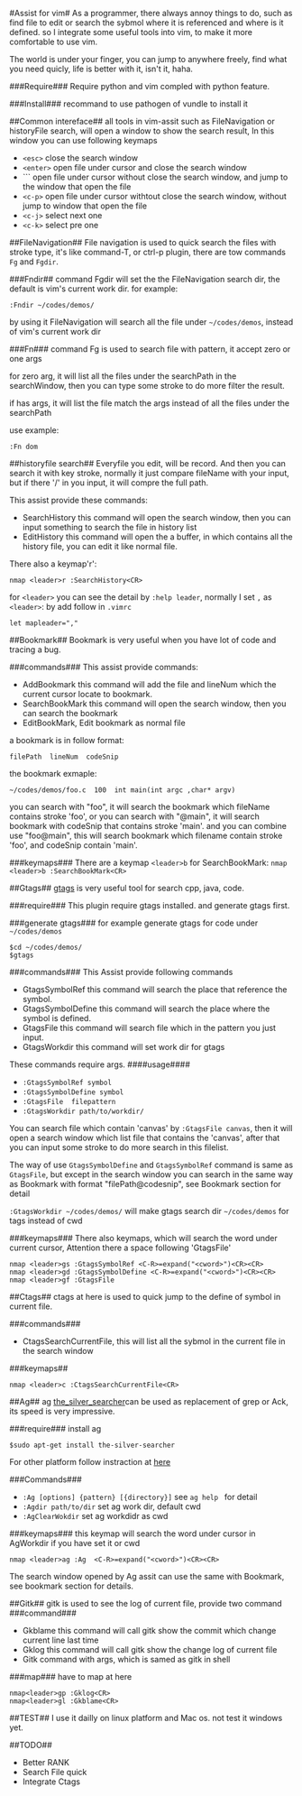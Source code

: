 #Assist for vim#
As a programmer, there always annoy things to do, such as find file to edit or search the sybmol where it is referenced and where is it defined. 
so I integrate some useful tools into vim, to make it more comfortable to use vim.

The world is under your finger, you can jump to anywhere freely, find what you need quicly, life is better with it, isn't it, haha.

###Require###
Require python and vim compled with python feature.

###Install###
recommand to use pathogen of vundle to install it

##Common intereface##
all tools in vim-assit  such as FileNavigation or historyFile search, will open a window to show the search result, In this window you can use following keymaps

* `<esc>`   close the search window
* `<enter>` open file under cursor and close the search window
* `<c-o>``  open file under cursor without close the search window, and jump to the window that open the file
* `<c-p>`   open file under cursor withtout close the search window, without jump to window that open the file
* `<c-j>`   select next one
* `<c-k>`   select pre one

##FileNavigation##
File navigation is used to quick search the files with stroke type, it's like command-T, or ctrl-p plugin, there are tow commands
``Fg`` and ``Fgdir``.

###Fndir##
command Fgdir will set the the FileNavigation search dir, the default is vim's current work dir. for example:
```
:Fndir ~/codes/demos/
```
by using it FileNavigation will search all the file under ``~/codes/demos``, instead of vim's current work dir

###Fn###
command Fg is used to search file with pattern, it accept zero or one args

for zero arg, it will list all the files under the searchPath in the searchWindow, then you can type some
stroke to do more filter the result.

if has args, it will list the file match the args instead of all the files under the searchPath

use example:
```
:Fn dom
```

##historyfile search##
Everyfile you edit, will be record. And then you can search it with key stroke, normally it just compare fileName with your input, but 
if there '/' in you input, it will compre the full path.

This assist provide these commands:
* SearchHistory  this command  will open the search window, then you can input something to search the file in history list
* EditHistory    this command  will open the a buffer, in which contains all the history file, you can edit it like normal file.

There also a keymap'<leader>r':
```
nmap <leader>r :SearchHistory<CR>
```
for `<leader>` you can see the detail by `:help leader`, normally I set `,` as `<leader>`:
by add follow in `.vimrc`
```
let mapleader=","
```

##Bookmark##
Bookmark is very useful when you have lot of code and tracing a bug.

###commands###
This assist provide commands:
* AddBookmark     this command will add the file and lineNum which the current cursor locate to bookmark.
* SearchBookMark  this command will open the search window, then you can search the bookmark
* EditBookMark,   Edit bookmark as normal file

a bookmark is in follow format:
```
filePath  lineNum  codeSnip
```

the bookmark exmaple:
```
~/codes/demos/foo.c  100  int main(int argc ,char* argv)
```

you can search with "foo", it will search the bookmark which fileName contains stroke 'foo', or you can 
search with "@main", it will search bookmark with codeSnip that contains stroke 'main'. and you can combine
use "foo@main", this will search bookmark which filename contain stroke 'foo', and codeSnip contain 'main'.

###keymaps###
There are a keymap `<leader>b` for SearchBookMark:
``
nmap <leader>b :SearchBookMark<CR>
``

##Gtags##
[gtags](http://www.gnu.org/software/global/) is very useful tool for search cpp, java, code.

###require###
This plugin require gtags installed. and generate gtags first. 

###generate gtags###
for example generate gtags for code under ``~/codes/demos``
```
$cd ~/codes/demos/
$gtags
```
###commands###
This Assist provide following commands
* GtagsSymbolRef    this command will search the place that reference the symbol.
* GtagsSymbolDefine this command will search the place where the symbol is defined.
* GtagsFile         this command will search file which in the pattern you just input.
* GtagsWorkdir      this command will set work dir for gtags

These commands require args. 
####usage####
* ``:GtagsSymbolRef symbol``
* ``:GtagsSymbolDefine symbol``
* ``:GtagsFile  filepattern``
* ``:GtagsWorkdir path/to/workdir/``

You can search file which contain 'canvas' by `:GtagsFile canvas`, 
then it will open a search window which list file that contains the 'canvas',
after that you can input some stroke to do more search in this filelist.

The way of use ``GtagsSymbolDefine`` and ``GtagsSymbolRef`` command is same as ``GtagsFile``, but except in
the search window you can search in the same way as Bookmark with format "filePath@codesnip",
see Bookmark section for detail

``:GtagsWorkdir ~/codes/demos/`` will make gtags search dir `~/codes/demos` for tags instead of cwd

###keymaps###
There also keymaps, which will search the word under current cursor, Attention there a space following 'GtagsFile'
```
nmap <leader>gs :GtagsSymbolRef <C-R>=expand("<cword>")<CR><CR>
nmap <leader>gd :GtagsSymbolDefine <C-R>=expand("<cword>")<CR><CR>
nmap <leader>gf :GtagsFile 
```

##Ctags##
ctags at here is used to quick jump to the define of symbol in current file.

###commands###
* CtagsSearchCurrentFile, this will list all the sybmol in the current file in the search window

###keymaps##
```
nmap <leader>c :CtagsSearchCurrentFile<CR>
```

##Ag##
ag [the_silver_searcher](https://github.com/ggreer/the_silver_searcher)can be used as replacement of grep or Ack, its speed is very impressive.

###require###
install ag
```
$sudo apt-get install the-silver-searcher
```
For other platform follow instraction at [here](https://github.com/ggreer/the_silver_searcher)

###Commands###
* ``:Ag [options] {pattern} [{directory}]``  see ``ag help `` for detail
* ``:Agdir path/to/dir``                     set ag work dir, default cwd
* ``:AgClearWokdir``                         set ag workdidr as cwd

###keymaps###
this keymap will search the word under cursor in AgWorkdir if you have set it or cwd
```
nmap <leader>ag :Ag  <C-R>=expand("<cword>")<CR><CR>
```
The search window opened by Ag assit can use the same with Bookmark, see bookmark section for details.

##Gitk##
gitk is used to see the log of current file, provide two command
###command###
* Gkblame       this command will call gitk show the commit which change current line last time
* Gklog         this command will call gitk show the change log of current file
* Gitk <args>   command with args, which is samed as gitk in shell 

###map###
have to map at here
```
nmap<leader>gp :Gklog<CR>
nmap<leader>gl :Gkblame<CR>
```


##TEST##
I use it dailly on linux platform and Mac os. not test it windows yet.


##TODO##
* Better RANK
* Search File quick
* Integrate Ctags

